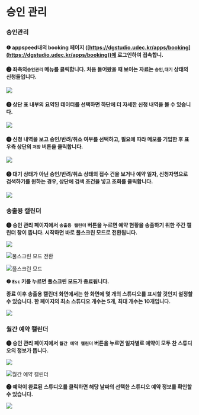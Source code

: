 # 승인 관리

### 승인관리



#### ❶  appspeed내의 booking 페이지 ([https://dgstudio.udec.kr/apps/booking](https://dgstudio.udec.kr/apps/booking))에 로그인하여 접속합니.

#### ❷ 좌측의`승인관리` 메뉴를 클릭합니다. 처음 들어왔을 때 보이는 자료는 `승인`,`대기` 상태의 신청들입니다.

![](<../../.gitbook/assets/스크린샷 2021-11-18 오후 3.27.30.png>)



#### ❸ 상단 표 내부의 요약된 데이터를 선택하면 하단에 더 자세한 신청 내역을 볼 수 있습니다.

![](../../.gitbook/assets/승인관리2.png)



#### ❹ 신청 내역을 보고 승인/반려/취소 여부를 선택하고, 필요에 따라 메모를 기입한 후 표 우측 상단의 `저장` 버튼을 클릭합니다.

![](../../.gitbook/assets/승인관리3.png)



#### ❺ 대기 상태가 아닌 승인/반려/취소 상태의 접수 건을 보거나 예약 일자, 신청자명으로 검색하기를 원하는 경우, 상단에 검색 조건을 넣고 조회를 클릭합니다.

![](../../.gitbook/assets/승인관리4.png)



### 송출용 캘린더



**❶ 승인 관리 페이지에서 `송출용 캘린더` 버튼을 누르면 예약 현황을 송출하기 위한 주간 캘린더 창이 뜹니다. 시작하면 바로 풀스크린 모드로 전환됩니다.**

![](../../.gitbook/assets/캘린더1.png)

![풀스크린 모드 전환](../../.gitbook/assets/캘린더2.png)

![풀스크린 모드](../../.gitbook/assets/캘린더3.png)



**❷ `Esc` 키를 누르면 풀스크린 모드가 종료됩니다.**&#x20;

**종료 이후 송출용 캘린더 화면에서는 한 화면에 몇 개의 스튜디오를 표시할 것인지 설정할 수 있습니다. 한 페이지의 최소 스튜디오 개수는 5개, 최대 개수는 10개입니다.**

![](../../.gitbook/assets/캘린더4.png)





### 월간 예약 캘린더



**❶ 승인 관리 페이지에서 `월간 예약 캘린더` 버튼을 누르면 일자별로 예약이 모두 찬 스튜디오의 정보가 뜹니다.**

![](../../.gitbook/assets/월간1.png)

![월간 예약 캘린더](../../.gitbook/assets/월간2.png)



**❷ 예약이 완료된 스튜디오를 클릭하면 해당 날짜의 선택한 스튜디오 예약 정보를 확인할 수 있습니다.**

![](../../.gitbook/assets/월간3.png)


